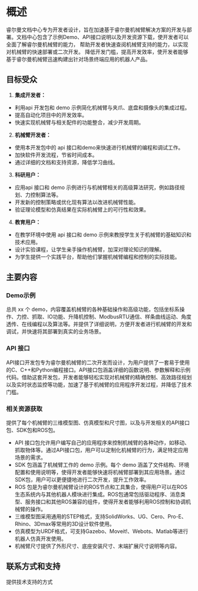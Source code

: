 # 概述

睿尔曼文档中心专为开发者设计，旨在加速基于睿尔曼机械臂解决方案的开发与部署。文档中心包含了示例Demo、API接口说明以及开发资源下载，使开发者可以全面了解睿尔曼机械臂的能力，
帮助开发者快速查阅机械臂支持的能力，以实现对机械臂的快速部署或二次开发。
降低开发门槛，提高开发效率，使开发者能够基于睿尔曼机械臂迅速构建出针对场景终端应用的机器人产品。

## 目标受众

1. **集成开发者：**

* 利用api 开发包和 demo 示例简化机械臂与夹爪、底盘和摄像头的集成过程。
* 提高自动化项目中的开发效率。
* 快速实现机械臂与相关配件的功能整合，减少开发周期。

2. **机械臂开发者：**

* 使用本开发包中的 api 接口和demo来快速进行机械臂的编程和调试工作。
* 加快软件开发流程，节省时间成本。
* 通过详细的文档和支持资源，降低学习曲线。

3. **科研用户：**

* 应用api 接口和 demo 示例进行与机械臂相关的高级算法研究，例如路径规划、力控制算法等。
* 开发新的控制策略或优化现有算法以改进机械臂性能。
* 验证理论模型和仿真结果在实际机械臂上的可行性和效果。

4. **教育用户：**

* 在教学环境中使用 api 接口和 demo 示例来教授学生关于机械臂的基础知识和技术应用。
* 设计实验课程，让学生亲手操作机械臂，加深对理论知识的理解。
* 为学生提供一个实践平台，帮助他们掌握机械臂编程和控制的实际技能。

## 主要内容

### Demo示例

总共 xx 个 demo，内容覆盖机械臂的各种基础操作和高级功能，包括坐标系操作、力控、抓取、IO功能、升降机控制、ModbusRTU通信、样条曲线运动、角度透传、在线编程以及算法等。并提供了详细说明，方便开发者进行机械臂的开发和调试，并快速将其部署到真实的业务场景。

### API 接口

API接口开发包专为睿尔曼机械臂的二次开发而设计，为用户提供了一套易于使用的C、C++和Python编程接口。API接口包涵盖详细的函数说明、参数解释和示例代码。借助这套开发包，开发者能够轻松实现对机械臂的精确控制、高效路径规划以及实时状态监控等功能，加速了基于机械臂的应用程序开发过程，并降低了技术门槛。

### 相关资源获取

提供了每个机械臂的三维模型图、仿真模型和尺寸图，以及与开发相关的API接口包、SDK包和ROS包。

* API 接口包允许用户编写自己的应用程序来控制机械臂的各种动作，如移动、抓取物体等。通过API接口包，用户可以定制化机械臂的行为，满足特定应用场景的需求。
* SDK 包涵盖了机械臂工作的 demo 示例。每个 demo 涵盖了文件结构、环境配置和使用说明等，使得开发者能够快速将机械臂部署到其应用场景。通过SDK包，用户可以更便捷地进行二次开发，提升工作效率。
* ROS 包是为睿尔曼机械臂设计的ROS节点和工具集合，使得用户可以在ROS生态系统内与其他机器人模块进行集成。ROS包通常包括驱动程序、消息类型、服务接口和其他ROS兼容的组件，使得开发者能够利用ROS控制和协调机械臂的操作。
* 三维模型图采用通用的STEP格式，支持SolidWorks、UG、Cero、Pro-E、Rhino、3Dmax等常用的3D设计软件使用。
* 仿真模型为URDF格式，可支持Gazebo、Moveit!、Webots、Matlab等进行机器人仿真开发使用。
* 机械臂尺寸提供了外形尺寸、底座安装尺寸、末端扩展尺寸说明等内容。

## 联系方式和支持

提供技术支持的方式
